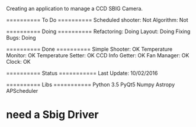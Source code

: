 Creating an application to manage a CCD SBIG Camera.

========== To Do ==========
Scheduled shooter: Not
Algorithm: Not

========== Doing ==========
Refactoring: Doing
Layout: Doing
Fixing Bugs: Doing

========== Done ==========
Simple Shooter: OK
Temperature Monitor: OK
Temperature Setter: OK
CCD Info Getter: OK
Fan Manager: OK
Clock: OK


========== Status ===========
Last Update: 10/02/2016

========== Libs ===========
Python 3.5
PyQt5
Numpy
Astropy
APScheduler

# need a Sbig Driver

